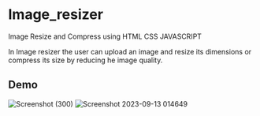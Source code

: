 # Image_resizer

Image Resize and Compress using HTML CSS JAVASCRIPT

In Image resizer the user can upload an image and resize its dimensions or compress its size by reducing he image quality.

## Demo

![Screenshot (300)](https://github.com/yogeshNavghane67/Image_resizer/assets/124075039/fb72f277-fbde-4c4c-a5f2-339638def152)
![Screenshot 2023-09-13 014649](https://github.com/yogeshNavghane67/Image_resizer/assets/124075039/b1bf3b5e-35d5-459f-a7a9-071e152f8b13)
